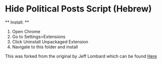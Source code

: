 # Hide Political Posts Script (Hebrew)

** Install: **

1. Open Chrome
2. Go to Settings>Extensions
3. Click Uninstall Unpackaged Extension
4. Navigate to this folder and install

This was forked from the original by Jeff Lombard which can be found [Here](https://github.com/jefflombard/facebook-hide-political)
